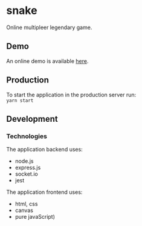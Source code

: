 # snake
Online multipleer legendary game.

<h2>Demo</h2>
An online demo is available <a href="https://megasnake.herokuapp.com/">here</a>.

<h2>Production</h2>
To start the application in the production server run:<br>
<code>yarn start</code>

<h2>Development</h2>

<h3>Technologies</h3>

The application backend uses:

<ul>
  <li>node.js</li>
  <li>express.js</li>
  <li>socket.io</li>
  <li>jest</li>
</ul>

The application frontend uses:

<ul>
  <li>html, css</li>
  <li>canvas</li>
  <li>pure javaScript)</li>
</ul>